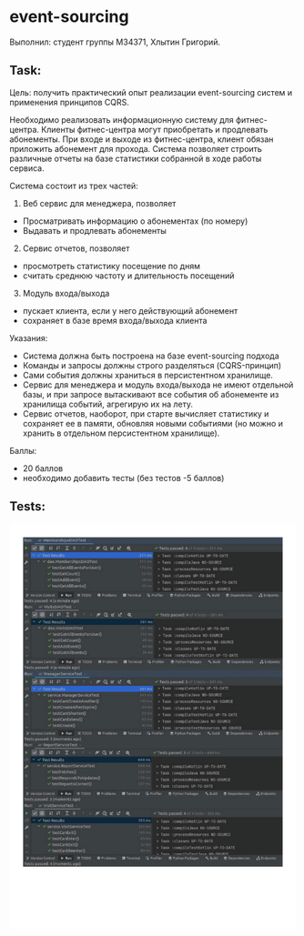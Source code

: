 # event-sourcing

Выполнил: студент группы М34371, Хлытин Григорий.

## Task:

Цель: получить практический опыт реализации event-sourcing систем и применения принципов CQRS.

Необходимо реализовать информационную систему для фитнес-центра. Клиенты фитнес-центра могут приобретать и продлевать
абонементы. При входе и выходе из фитнес-центра, клиент обязан приложить абонемент для прохода. Система позволяет
строить различные отчеты на базе статистики собранной в ходе работы сервиса.

Система состоит из трех частей:

1. Веб сервис для менеджера, позволяет

+ Просматривать информацию о абонементах (по номеру)
+ Выдавать и продлевать абонементы

2. Сервис отчетов, позволяет

+ просмотреть статистику посещение по дням
+ считать среднюю частоту и длительность посещений

3. Модуль входа/выхода

+ пускает клиента, если у него действующий абонемент
+ сохраняет в базе время входа/выхода клиента

Указания:

+ Система должна быть построена на базе event-sourcing подхода
+ Команды и запросы должны строго разделяться (CQRS-принцип)
+ Сами события должны храниться в персистентном хранилище.
+ Сервис для менеджера и модуль входа/выхода не имеют отдельной базы, и при запросе вытаскивают все события об
  абонементе из хранилища событий, агрегирую их на лету.
+ Сервис отчетов, наоборот, при старте вычисляет статистику и сохраняет ее в памяти, обновляя новыми событиями (но можно
  и хранить в отдельном персистентном хранилище).

Баллы:

+ 20 баллов
+ необходимо добавить тесты (без тестов -5 баллов)

## Tests:

![log](https://github.com/grifguitar/soft-design/blob/main/event-sourcing/log.png)
